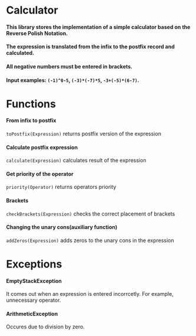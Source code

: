 
# Calculator
 #### This library stores the implementation of a simple calculator based on the Reverse Polish Notation.
 #### The expression is translated from the infix to the postfix record and calculated.
 #### All negative numbers must be entered in brackets.
 #### Input examples: `(-1)^0-5`, `(-3)*(-7)*5`, `-3+(-5)*(6-7)`.

 # Functions
 #### From infix to postfix
`toPostfix(Expression)` returns postfix version of the expression
 #### Calculate postfix expression
 `calculate(Expression)` calculates result of the expression
 #### Get priority of the operator
`priority(Operator)` returns operators priority
 #### Brackets
`checkBrackets(Expression)` checks the correct placement of brackets
 #### Changing the unary cons(auxiliary function)
 `addZeros(Expression)` adds zeros to the unary cons in the expression
 
 # Exceptions 
 #### EmptyStackException
 It comes out when an expression is entered incorrcetly. For example, unnecessary operator.
 #### ArithmeticException
 Occures due to division by zero.
